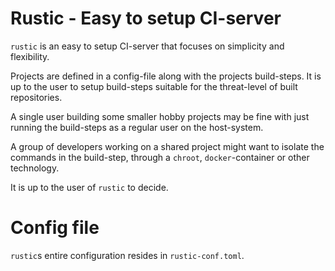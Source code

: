 # Rustic - Easy to setup CI-server

`rustic` is an easy to setup CI-server that focuses on simplicity and flexibility.

Projects are defined in a config-file along with the projects build-steps. 
It is up to the user to setup build-steps suitable for the threat-level of built
repositories.

A single user building some smaller hobby projects may be fine with just running
the build-steps as a regular user on the host-system.

A group of developers working on a shared project might want to isolate the commands
in the build-step, through a `chroot`, `docker`-container or other technology.

It is up to the user of `rustic` to decide.

# Config file

`rustic`s entire configuration resides in `rustic-conf.toml`.

